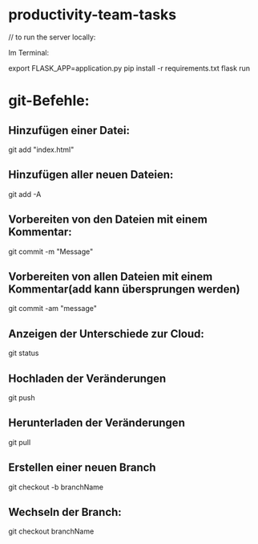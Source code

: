 # productivity-team-tasks


// to run the server locally: 

Im Terminal: 

export FLASK_APP=application.py
pip install -r requirements.txt
flask run


# git-Befehle: 

## Hinzufügen einer Datei: 
git add "index.html"

## Hinzufügen aller neuen Dateien: 
git add -A

## Vorbereiten von den Dateien mit einem Kommentar: 
git commit -m "Message"

## Vorbereiten von allen Dateien mit einem Kommentar(add kann übersprungen werden) 
git commit -am "message"

## Anzeigen der Unterschiede zur Cloud: 
git status 

## Hochladen der Veränderungen 
git push 

## Herunterladen der Veränderungen 
git pull 

## Erstellen einer neuen Branch 
git checkout -b branchName

## Wechseln der Branch: 
git checkout branchName 